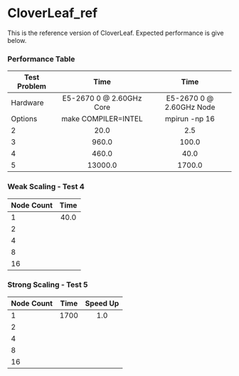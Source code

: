 # CloverLeaf_ref

This is the reference version of CloverLeaf. Expected performance is give below.

### Performance Table

| Test Problem  | Time                         | Time                        |
| ------------- |:----------------------------:|:---------------------------:|
| Hardware      |  E5-2670 0 @ 2.60GHz Core    | E5-2670 0 @ 2.60GHz Node    |
| Options       |  make COMPILER=INTEL         | mpirun -np 16               |
| 2             | 20.0                         | 2.5                         |
| 3             | 960.0                        | 100.0                       |
| 4             | 460.0                        | 40.0                        |
| 5             | 13000.0                      | 1700.0                      |

### Weak Scaling - Test 4

| Node Count | Time         |
| ---------- |:------------:|
| 1          |   40.0       |
| 2          |              |
| 4          |              |
| 8          |              |
| 16         |              |


### Strong Scaling - Test 5

| Node Count | Time          | Speed Up |
| ---------- |:-------------:|:--------:|
| 1          |   1700        |  1.0     |
| 2          |               |          |
| 4          |               |          |
| 8          |               |          |
| 16         |               |          |


